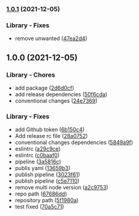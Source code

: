 ### [1.0.1](https://github.com/charan678/semantic-oclif-example/compare/1.0.0...1.0.1) (2021-12-05)


### Library - Fixes

* remove unwanted ([47ea2d4](https://github.com/charan678/semantic-oclif-example/commit/47ea2d49083f34c58e2296b6b7fe2993dbc680e1))

## 1.0.0 (2021-12-05)


### Library - Chores

* add package ([2d6d0cf](https://github.com/charan678/semantic-oclif-example/commit/2d6d0cf46a8f810ff4044765dde0fa13103d1d61))
* add release dependencies ([50f6cda](https://github.com/charan678/semantic-oclif-example/commit/50f6cda453d4f00e2d2ce11e49cf2d2656518e44))
* conventional changes ([24e7369](https://github.com/charan678/semantic-oclif-example/commit/24e7369b6b98308549e2da6cce713819f16fce35))


### Library - Fixes

* add Github token ([6b150c4](https://github.com/charan678/semantic-oclif-example/commit/6b150c44339e148f26aacc381c74940489f99b56))
* Add release rc file ([28a0752](https://github.com/charan678/semantic-oclif-example/commit/28a07523a68db0decd10408048603f2db351f844))
* conventional changes dependencies ([5849a9f](https://github.com/charan678/semantic-oclif-example/commit/5849a9f64fbae49653895169fa037863ab91b317))
* eslintrc ([a29c9ce](https://github.com/charan678/semantic-oclif-example/commit/a29c9ce014ad8459cbb1f882462fbf2b62c46270))
* eslintrc ([c0baaf0](https://github.com/charan678/semantic-oclif-example/commit/c0baaf0709400bdac0fc34a81661399a793eaf0d))
* pipeline ([3a5816c](https://github.com/charan678/semantic-oclif-example/commit/3a5816cc8f83eafe4fb18cc95cd715cecf466d4f))
* publis yaml ([13659b3](https://github.com/charan678/semantic-oclif-example/commit/13659b3cde22f3751eadc7761f4d2289472f70ce))
* publish pipeline ([3023f61](https://github.com/charan678/semantic-oclif-example/commit/3023f613b9cccd44bddac3dd6b7f0c6a928b596b))
* publish pipeline ([c5e7110](https://github.com/charan678/semantic-oclif-example/commit/c5e71103f6c2f1bc0b739f2ae5c318b401582f66))
* remove multi node version ([a2c9753](https://github.com/charan678/semantic-oclif-example/commit/a2c97532d82f29ac5b03408d9f2c72b2816c0a72))
* repo path ([67686dd](https://github.com/charan678/semantic-oclif-example/commit/67686dd6e76bd39439ffd467c6fcb4594beaa9df))
* repository path ([5f1980a](https://github.com/charan678/semantic-oclif-example/commit/5f1980a1a170afea715a7d89c696c86e973b234d))
* test fixed ([70a5c71](https://github.com/charan678/semantic-oclif-example/commit/70a5c71af5ef6d3cfc7204b13540cc2c261c4143))
